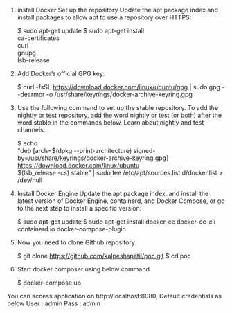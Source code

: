 1. install Docker 
Set up the repository
Update the apt package index and install packages to allow apt to use a repository over HTTPS:

     $ sudo apt-get update
     $ sudo apt-get install \
        ca-certificates \
        curl \
        gnupg \
        lsb-release

2. Add Docker’s official GPG key:

     $ curl -fsSL https://download.docker.com/linux/ubuntu/gpg | sudo gpg --dearmor -o /usr/share/keyrings/docker-archive-keyring.gpg

3. Use the following command to set up the stable repository. To add the nightly or test repository, add the word nightly or test (or both) after the word stable in the commands below. Learn about nightly and test channels.

     $ echo \
      "deb [arch=$(dpkg --print-architecture) signed-by=/usr/share/keyrings/docker-archive-keyring.gpg] https://download.docker.com/linux/ubuntu \
      $(lsb_release -cs) stable" | sudo tee /etc/apt/sources.list.d/docker.list > /dev/null

4. Install Docker Engine
Update the apt package index, and install the latest version of Docker Engine, containerd, and Docker Compose, or go to the next step to install a specific version:

     $ sudo apt-get update
     $ sudo apt-get install docker-ce docker-ce-cli containerd.io docker-compose-plugin

5. Now you need to clone Github repository

     $ git clone https://github.com/kalpeshspatil/poc.git
     $ cd poc

6. Start docker composer using below command

     $ docker-compose up

You can access application on http://localhost:8080, Default credentials as below
    User : admin
    Pass : admin
